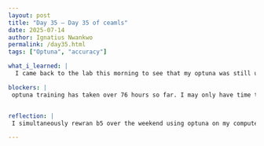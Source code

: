 ```yaml
---
layout: post
title: "Day 35 – Day 35 of ceamls"
date: 2025-07-14
author: Ignatius Nwankwo
permalink: /day35.html
tags: ["Optuna", "accuracy"]

what_i_learned: |
  I came back to the lab this morning to see that my optuna was still up and running, thankfully. As of now it is on the 25th trial and should be hopefully done by tomorrow morning or afternoon. I reviewed and responded to two weekly videos. The proactive defense system especially interested me. After lunch I also reviewed the outline for the research paper and made an update. My grad mentor came in at the end of the day and according to him, this will be the last week to run models, and that the week after will be only for writing the paper.

blockers: |
 optuna training has taken over 76 hours so far. I may only have time to train one more model.


reflection: |
 I simultaneously rewran b5 over the weekend using optuna on my computer. Upon studying the logs for optuna, i found out that my accuracy was not improving and that suggessting that model wasn't learning beyond chance. Training and validation loss were ~0.6907 consistently. a matter of fact, i later found out that using any models heavier thaan b2 was considere overkill considering how small the dataset is. val_loss: 0.6907, val_accuracy: 0.5348 was the best result consistently. I think ill go back to the simpler models.

---
```

